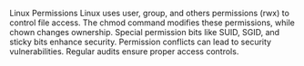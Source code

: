 Linux Permissions
Linux uses user, group, and others permissions (rwx) to control file access. The chmod command modifies these permissions, while chown changes ownership. Special permission bits like SUID, SGID, and sticky bits enhance security. Permission conflicts can lead to security vulnerabilities. Regular audits ensure proper access controls.